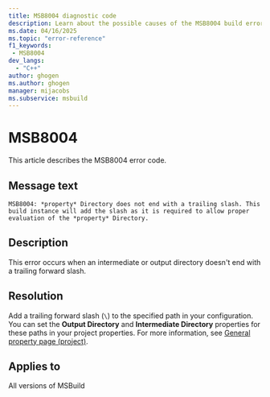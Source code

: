 ```yaml
---
title: MSB8004 diagnostic code
description: Learn about the possible causes of the MSB8004 build error and get troubleshooting tips.
ms.date: 04/16/2025
ms.topic: "error-reference"
f1_keywords:
 - MSB8004
dev_langs:
  - "C++"
author: ghogen
ms.author: ghogen
manager: mijacobs
ms.subservice: msbuild
---
```

# MSB8004

This article describes the MSB8004 error code.

## Message text

`MSB8004: *property* Directory does not end with a trailing slash. This build instance will add the slash as it is required to allow proper evaluation of the *property* Directory.`

## Description

This error occurs when an intermediate or output directory doesn't end with a trailing forward slash.

## Resolution

Add a trailing forward slash (`\`) to the specified path in your configuration. You can set the **Output Directory** and **Intermediate Directory** properties for these paths in your project properties. For more information, see [General property page (project)](/cpp/build/reference/general-property-page-project).

## Applies to

All versions of MSBuild